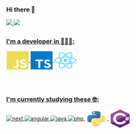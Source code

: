### Hi there 👋

<div>
  <a href='https://github.com/br0k3nb'>
  <img src='https://github-readme-stats.vercel.app/api?username=br0k3nb&show_icons=true&theme=tokyonight&include_all_commits=true&count_private=true'/>
  <img height='195px' src='https://github-readme-stats.vercel.app/api/top-langs/?username=br0k3nb&langs_count=8&show_icons=true&theme=tokyonight&layout=compact'/>
</div>

##

<div>
  <h3>I'm a developer in 👨🏻‍💻: </h3>
   <img align="center" alt="js" height="50" width="60" src="https://raw.githubusercontent.com/devicons/devicon/master/icons/javascript/javascript-plain.svg">
   <img align="center" alt="ts" height="50" width="60" src="https://raw.githubusercontent.com/devicons/devicon/master/icons/typescript/typescript-plain.svg">
   <img align="center" alt="react" height="50" width="60" src="https://raw.githubusercontent.com/devicons/devicon/master/icons/react/react-original.svg">
</div>

##

<div><br>
  <h3>I'm currently studying these 🤓: </h3>
  <img align="center" alt="next" height="50" width="60" src="https://cdn.jsdelivr.net/gh/devicons/devicon/icons/nextjs/nextjs-original.svg" />
  <img align="center" alt="angular" height="50" width="60" src="https://cdn.jsdelivr.net/gh/devicons/devicon/icons/angularjs/angularjs-original.svg" />
  <img align="center" alt="java" height="50" width="60" src="https://cdn.jsdelivr.net/gh/devicons/devicon/icons/java/java-original-wordmark.svg" />
  <img align="center" alt="php" height="50" width="60" src="https://cdn.jsdelivr.net/gh/devicons/devicon/icons/php/php-plain.svg" />
  <img align="center" alt="python" height="50" width="60" src="https://raw.githubusercontent.com/devicons/devicon/master/icons/python/python-original.svg">
  <img align="center" alt="csharp" height="50" width="60" src="https://raw.githubusercontent.com/devicons/devicon/master/icons/csharp/csharp-original.svg">
</div>

<!--
**br0k3nb/br0k3nb** is a ✨ _special_ ✨ repository because its `README.md` (this file) appears on your GitHub profile.

Here are some ideas to get you started:

- 🔭 I’m currently working on ...
- 🌱 I’m currently learning ...![image](https://user-images.githubusercontent.com/71992919/216075688-0f3fc649-d90b-4fe8-839f-142851f56490.png)

- 👯 I’m looking to collaborate on ...
- 🤔 I’m looking for help with ...
- 💬 Ask me about ...
- 📫 How to reach me: ...
- 😄 Pronouns: ...
- ⚡ Fun fact: ...
-->

